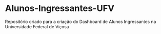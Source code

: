 # Alunos-Ingressantes-UFV
Repositório criado para a criação do Dashboard de Alunos Ingressantes na Universidade Federal de Viçosa
